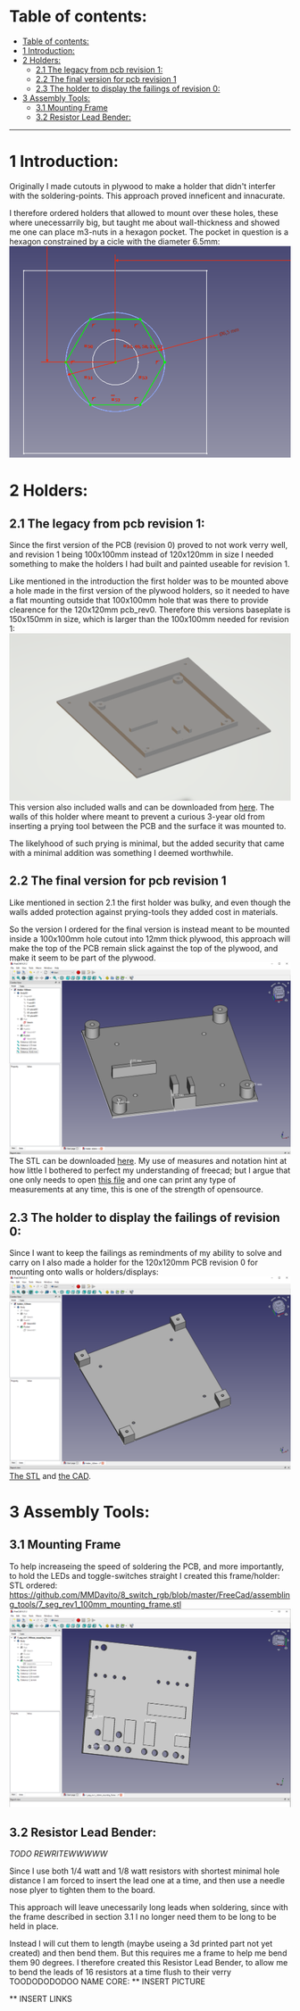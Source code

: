 # Table of contents:
- [Table of contents:](#table-of-contents)
- [1 Introduction:](#1-introduction)
- [2 Holders:](#2-holders)
  - [2.1 The legacy from pcb revision 1:](#21-the-legacy-from-pcb-revision-1)
  - [2.2 The final version for pcb revision 1](#22-the-final-version-for-pcb-revision-1)
  - [2.3 The holder to display the failings of revision 0:](#23-the-holder-to-display-the-failings-of-revision-0)
- [3 Assembly Tools:](#3-assembly-tools)
  - [3.1 Mounting Frame](#31-mounting-frame)
  - [3.2 Resistor Lead Bender:](#32-resistor-lead-bender)

__________
# 1 Introduction:
Originally I made cutouts in plywood to make a holder that didn't interfer with the soldering-points. This approach proved inneficent and innacurate.

I therefore ordered holders that allowed to mount over these holes, these where unecessarrily big, but taught me about wall-thickness and showed me one can place m3-nuts in a hexagon pocket.
The pocket in question is a hexagon constrained by a cicle with the diameter 6.5mm:
![hexagon constrained by 6.5mm diamater circle](images/holders/m3_constrained_by_circle.png)

# 2 Holders:
## 2.1 The legacy from pcb revision 1:
Since the first version of the PCB (revision 0) proved to not work verry well, and revision 1 being 100x100mm instead of 120x120mm in size I needed something to make the holders I had built and painted useable for revision 1.

Like mentioned in the introduction the first holder was to be mounted above a hole made in the first version of the plywood holders, so it needed to have a flat mounting outside that 100x100mm hole that was there to provide clearence for the 120x120mm pcb_rev0. Therefore this versions baseplate is 150x150mm in size, which is larger than the 100x100mm needed for revision 1:
![150mm with walls](images/holders/revision_1_with_walls.png)
This version also included walls and can be downloaded from [here](./holders/legacy/2-7mm_pocket_hex_1mm_bottom_1.stl).
The walls of this holder where meant to prevent a curious 3-year old from inserting a prying tool between the PCB and the surface it was mounted to.

The likelyhood of such prying is minimal, but the added security that came with a minimal addition was something I deemed worthwhile.

## 2.2 The final version for pcb revision 1
Like mentioned in section 2.1 the first holder was bulky, and even though the walls added protection against prying-tools they added cost in materials.

So the version I ordered for the final version is instead meant to be mounted inside a 100x100mm hole cutout into 12mm thick plywood, this approach will make the top of the PCB remain slick against the top of the plywood, and make it seem to be part of the plywood.
![final version of holder, meant for use alongside 12mm plywood](images/holders/100mm_for_12mm_plywood.png)
The STL can be downloaded [here](./holders/2024-03-13_order/holder_100mm_12mm_plywood.stl). My use of measures and notation hint at how little I bothered to perfect my understanding of freecad; but I argue that one only needs to open [this file](./holders/Holder%20100mm.FCStd) and one can print any type of measurements at any time, this is one of the strength of opensource.

## 2.3 The holder to display the failings of revision 0:
Since I want to keep the failings as remindments of my ability to solve and carry on I also made a holder for the 120x120mm PCB revision 0 for mounting onto walls or holders/displays:
![holder for 120mm revision0](images/holders/120mm_rev0_display_only.png)
[The STL](./holders/2024-03-13_order/holder_120mm-SquareCorners_10mm.stl) and [the CAD](./holders/legacy/holder_120mm.FCStd).
# 3 Assembly Tools:

## 3.1 Mounting Frame
To help increaseing the speed of soldering the PCB, and more importantly, to hold the LEDs and toggle-switches straight I created this frame/holder:
STL ordered: 
https://github.com/MMDavito/8_switch_rgb/blob/master/FreeCad/assembling_tools/7_seg_rev1_100mm_mounting_frame.stl
![Mounting Frame](images/assembling_tools/7_seg_rev1_mounting_frame.png)

## 3.2 Resistor Lead Bender:

*TODO REWRITEWWWWW*


Since I use both 1/4 watt and 1/8 watt resistors with shortest minimal hole distance I am forced to insert the lead one at a time, and then use a needle nose plyer to tighten them to the board.

This approach will leave unecessarily long leads when soldering, since with the frame described in section 3.1 I no longer need them to be long to be held in place.

Instead I will cut them to length (maybe useing a 3d printed part not yet created) and then bend them. But this requires me a frame to help me bend them 90 degrees. I therefore created this Resistor Lead Bender, to allow me to bend the leads of 16 resistors at a time flush to their verry TOODODODODOO NAME CORE:
** INSERT PICTURE

** INSERT LINKS 



